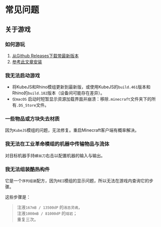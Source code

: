 # 常见问题

## 关于游戏

### 如何游玩

1. [从Github Releases下载带最新版本](https://github.com/JieningYu/Cabricality/releases)
2. [参考此文章安装](https://docs.modrinth.com/docs/modpacks/playing_modpacks/)

### 我无法启动游戏

- 将KubeJS和Rhino模组更新到最新版，或使用KubeJS的`build.461`版本和Rhino的`build.182`版本（设备间可能存在差异）。
- `仅macOS` 启动时短暂显示资源加载界面并崩溃：移除`.minecraft`文件夹下的所有`.DS_Store`文件。

### 一些物品或方块失去材质

因为`KubeJS`模组的问题，无法修复。重启Minecraft客户端有概率解决。

### 我无法在工业革命模组的机器中传输物品与流体

对目标机器手持`螺丝刀`右击以配置机器的输入与输出。

### 我无法组装酷热构件

它是一个`序列组装`配方，因为`REI`模组的显示问题，所以无法在游戏内查询它的步骤。

这些步骤是：

> 注液`167mB / 13500dP` 的`液态灵魂`，  
> 注液`1000mB / 81000dP` 的`熔岩`；  
> 重复三次。